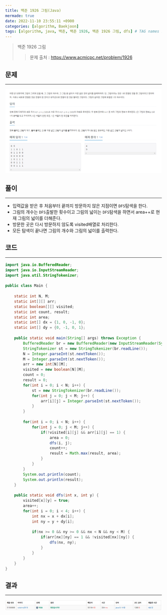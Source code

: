 ```yaml
---
title: 백준 1926 그림(Java)
mermade: true
date: 2022-11-10 23:55:11 +0900
categories: [algorithm, Baekjoon]
tags: [algorithm, java, 백준, 백준 1926, 백준 1926 그림, dfs] # TAG names should always be lowercase
---
```

>백준 1926 그림
>> 문제 출처 : <https://www.acmicpc.net/problem/1926>


## 문제
---
![백준](/assets/img/BOJ/1926.PNG)

## 풀이
---
- 입력값을 받은 후 처음부터 끝까지 방문하지 않은 지점이면 ```DFS```탐색을 한다.
- 그림의 개수는 ```DFS```출발한 횟수이고 그림의 넓이는 ```DFS```탐색을 하면서 area++로 현재 그림의 넓이를 더해준다.
- 방문한 곳은 다시 방문하지 않도록 visited배열로 처리한다.
- 모든 탐색이 끝나면 그림의 개수와 그림의 넓이를 출력한다.

## 코드
---
```java
import java.io.BufferedReader;
import java.io.InputStreamReader;
import java.util.StringTokenizer;

public class Main {

	static int N, M;
	static int[][] arr;
	static boolean[][] visited;
	static int count, result;
	static int area;
	static int[] dx = {1, 0, -1, 0};
	static int[] dy = {0, -1, 0, 1};
	
	public static void main(String[] args) throws Exception {
		BufferedReader br = new BufferedReader(new InputStreamReader(System.in));
		StringTokenizer st = new StringTokenizer(br.readLine());
		N = Integer.parseInt(st.nextToken());
		M = Integer.parseInt(st.nextToken());
		arr = new int[N][M];
		visited = new boolean[N][M];
		count = 0;
		result = 0;
		for(int i = 0; i < N; i++) {
			st = new StringTokenizer(br.readLine());
			for(int j = 0; j < M; j++) {
				arr[i][j] = Integer.parseInt(st.nextToken());
			}
		}
		
		for(int i = 0; i < N; i++) {
			for(int j = 0; j < M; j++) {
				if(!visited[i][j] && arr[i][j] == 1) {
					area = 0;
					dfs(i, j);
					count++;
					result = Math.max(result, area);
				}			
			}
		}
		System.out.println(count);
		System.out.println(result);
	}
	
	public static void dfs(int x, int y) {
		visited[x][y] = true;
		area++;
		for(int i = 0; i < 4; i++) {
			int nx = x + dx[i];
			int ny = y + dy[i];
			
			if(nx >= 0 && ny >= 0 && nx < N && ny < M) {
				if(arr[nx][ny] == 1 && !visited[nx][ny]) {
					dfs(nx, ny);
				}
			}
		}
	}
}

```

## 결과
---
![백준](/assets/img/BOJ/1926_result.PNG)